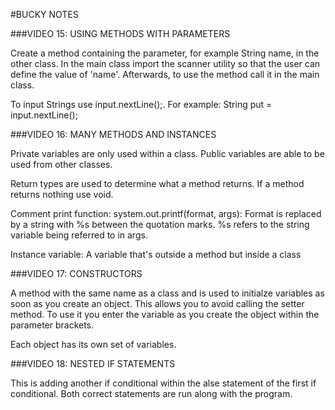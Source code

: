 #BUCKY NOTES

###VIDEO 15: USING METHODS WITH PARAMETERS

Create a method containing the parameter, for example String name, in the other class.
In the main class import the scanner utility so that the user can define the value of 'name'.
 Afterwards, to use the method call it in the main class.
 
 To input Strings use input.nextLine();. For example: String put = input.nextLine();
 
###VIDEO 16: MANY METHODS AND INSTANCES
 
 Private variables are only used within a class. Public variables are able to be used from other classes.
 
 Return types are used to determine what a method returns. If a method returns nothing use void.
 
 Comment print function: system.out.printf(format, args): Format is replaced by a string with %s between the quotation marks.
 %s refers to the string variable being referred to in args.
 
 Instance variable: A variable that's outside a method but inside a class
 
###VIDEO 17: CONSTRUCTORS
 
 A method with the same name as a class and is used to initialze variables as soon as you create an object.
 This allows you to avoid calling the setter method. To use it you enter the variable as you create the object within the parameter brackets.
 
 Each object has its own set of variables.
 
###VIDEO 18: NESTED IF STATEMENTS

This is adding another if conditional within the alse statement of the first if conditional. 
Both correct statements are run along with the program.
